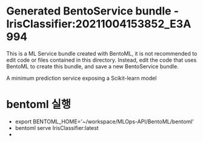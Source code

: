 # Generated BentoService bundle - IrisClassifier:20211004153852_E3A994

This is a ML Service bundle created with BentoML, it is not recommended to edit
code or files contained in this directory. Instead, edit the code that uses BentoML
to create this bundle, and save a new BentoService bundle.

A minimum prediction service exposing a Scikit-learn model

# bentoml 실행
- export BENTOML_HOME='~/workspace/MLOps-API/BentoML/bentoml'
- bentoml serve IrisClassifier:latest
- <!-- bentoml serve KbClassifier:latest -->


